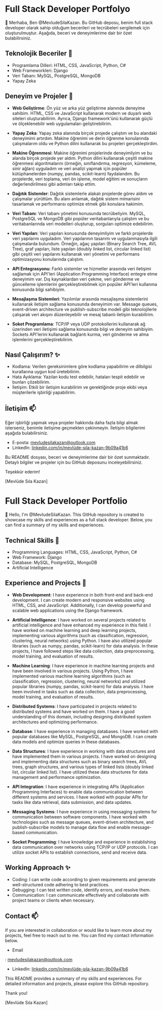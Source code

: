 
<!---
MevludeSilaKazan/MevludeSilaKazan is a ✨ special ✨ repository because its `README.md` (this file) appears on your GitHub profile.
You can click the Preview link to take a look at your changes.
--->

# Full Stack Developer Portfolyo

👋 Merhaba, Ben @MevludeSilaKazan. Bu GitHub deposu, benim full stack developer olarak sahip olduğum becerileri ve tecrübeleri sergilemek için oluşturulmuştur. Aşağıda, beceri ve deneyimlerime dair bir özet bulabilirsiniz.

## Teknolojik Beceriler 👀

- Programlama Dilleri: HTML, CSS, JavaScript, Python, C#
- Web Frameworkleri: Django
- Veri Tabanı: MySQL, PostgreSQL, MongoDB
- Yapay Zeka

## Deneyim ve Projeler 🌱 

- **Web Geliştirme**: Ön yüz ve arka yüz geliştirme alanında deneyime sahibim. HTML, CSS ve JavaScript kullanarak modern ve duyarlı web siteleri oluşturabilirim. Ayrıca, Django framework'ünü kullanarak güçlü ve ölçeklenebilir web uygulamaları geliştirebilirim.

- **Yapay Zeka**: Yapay zeka alanında birçok projede çalıştım ve bu alandaki deneyimimi artırdım. Makine öğrenimi ve derin öğrenme konularında çalışmalarım oldu ve Python dilini kullanarak bu projeleri gerçekleştirdim.

- **Makine Öğrenmesi**: Makine öğrenimi projelerinde deneyimliyim ve bu alanda birçok projede yer aldım. Python dilini kullanarak çeşitli makine öğrenmesi algoritmalarını (örneğin, sınıflandırma, regresyon, kümeleme, sinir ağları) uyguladım ve veri analizi yapmak için popüler kütüphanelerden (numpy, pandas, scikit-learn) faydalandım. Bu projelerde, veri toplama, veri ön işleme, model eğitimi ve sonuçların değerlendirilmesi gibi adımları takip ettim.

- **Dağıtık Sistemler**: Dağıtık sistemlerle alakalı projelerde görev aldım ve çalışmalar yürüttüm. Bu alanı anlamak, dağıtık sistem mimarisini tasarlamak ve performansı optimize etmek gibi konulara hakimim.

- **Veri Tabanı**: Veri tabanı yönetimi konusunda tecrübeliyim. MySQL, PostgreSQL ve MongoDB gibi popüler veritabanlarıyla çalıştım ve bu veritabanlarında veri modelleri oluşturup, sorguları optimize edebilirim.

- **Veri Yapıları**: Veri yapıları konusunda deneyimliyim ve farklı projelerde veri yapılarını uyguladım. Veri yapılarının tasarımı ve uygulanmasıyla ilgili çalışmalarda bulundum. Örneğin, ağaç yapıları (Binary Search Tree, AVL Tree), graf yapıları, liste yapıları (doubly linked list, circular linked list) gibi çeşitli veri yapılarını kullanarak veri yönetimi ve performans optimizasyonu konularında çalıştım.

- **API Entegrasyonu**: Farklı sistemler ve hizmetler arasında veri iletişimi sağlamak için API'leri (Application Programming Interface) entegre etme deneyimim var. Dış kaynaklardan veri çekme, veri gönderme ve güncelleme işlemlerini gerçekleştirebilmek için popüler API'leri kullanma konusunda bilgi sahibiyim. 

- **Mesajlaşma Sistemleri**: Yazılımlar arasında mesajlaşma sistemlerini kullanarak iletişim sağlama konusunda deneyimim var. Message queues, event-driven architecture ve publish-subscribe modeli gibi teknolojilerle çalışarak veri akışını düzenleyebilir ve mesaj tabanlı iletişim kurabilirim.

- **Soket Programlama**: TCP/IP veya UDP protokollerini kullanarak ağ üzerinden veri iletişimi sağlama konusunda bilgi ve deneyim sahibiyim. Sockets API'lerini kullanarak bağlantı kurma, veri gönderme ve alma işlemlerini gerçekleştirebilirim.

## Nasıl Çalışırım? ✨ 

- Kodlama: Verilen gereksinimlere göre kodlama yapabilirim ve dilbilgisi kurallarına uygun kod üretebilirim.
- Hata Ayıklama: Yazılan kodu test edebilir, hataları tespit edebilir ve bunları çözebilirim.
- İletişim: Etkili bir iletişim kurabilirim ve gerektiğinde proje ekibi veya müşterilerle işbirliği yapabilirim.

## İletişim 📫

Eğer işbirliği yapmak veya projeler hakkında daha fazla bilgi almak isterseniz, benimle iletişime geçmekten çekinmeyin. İletişim bilgilerimi aşağıda bulabilirsiniz.

- E-posta: mevludesilakazan@outlook.com
- LinkedIn: [linkedin.com/in/mevlüde-sıla-kazan-9b09a41b6](https://www.linkedin.com/public-profile/settings?lipi=urn%3Ali%3Apage%3Ad_flagship3_profile_self_edit_contact-info%3B4dN6W5r6Q0%2BE5QLodNHUzw%3D%3D)

Bu README dosyası, beceri ve deneyimlerime dair bir özet sunmaktadır. Detaylı bilgiler ve projeler için bu GitHub deposunu inceleyebilirsiniz.

Teşekkür ederim!

[Mevlüde Sıla Kazan]




<!---
MevludeSilaKazan/MevludeSilaKazan is a ✨ special ✨ repository because its `README.md` (this file) appears on your GitHub profile.
You can click the Preview link to take a look at your changes.
--->

# Full Stack Developer Portfolio

👋 Hello, I'm @MevludeSilaKazan. This GitHub repository is created to showcase my skills and experiences as a full stack developer. Below, you can find a summary of my skills and experiences.

## Technical Skills 👀

- Programming Languages: HTML, CSS, JavaScript, Python, C#
- Web Framework: Django
- Database: MySQL, PostgreSQL, MongoDB
- Artificial Intelligence

## Experience and Projects 🌱 

- **Web Development**: I have experience in both front-end and back-end development. I can create modern and responsive websites using HTML, CSS, and JavaScript. Additionally, I can develop powerful and scalable web applications using the Django framework.

- **Artificial Intelligence**: I have worked on several projects related to artificial intelligence and have enhanced my experience in this field. I have worked on machine learning and deep learning projects, implementing various algorithms (such as classification, regression, clustering, neural networks) using Python. I have also utilized popular libraries (such as numpy, pandas, scikit-learn) for data analysis. In these projects, I have followed steps like data collection, data preprocessing, model training, and evaluation of results.

- **Machine Learning**: I have experience in machine learning projects and have been involved in various projects. Using Python, I have implemented various machine learning algorithms (such as classification, regression, clustering, neural networks) and utilized popular libraries (numpy, pandas, scikit-learn) for data analysis. I have been involved in tasks such as data collection, data preprocessing, model training, and evaluation of results.

- **Distributed Systems**: I have participated in projects related to distributed systems and have worked on them. I have a good understanding of this domain, including designing distributed system architectures and optimizing performance.

- **Database**: I have experience in managing databases. I have worked with popular databases like MySQL, PostgreSQL, and MongoDB. I can create data models and optimize queries in these databases.

- **Data Structures**: I have experience in working with data structures and have implemented them in various projects. I have worked on designing and implementing data structures such as binary search trees, AVL trees, graph structures, and various types of linked lists (doubly linked list, circular linked list). I have utilized these data structures for data management and performance optimization.

- **API Integration**: I have experience in integrating APIs (Application Programming Interfaces) to enable data communication between different systems and services. I have worked with popular APIs for tasks like data retrieval, data submission, and data updates.

- **Messaging Systems**: I have experience in using messaging systems for communication between software components. I have worked with technologies such as message queues, event-driven architecture, and publish-subscribe models to manage data flow and enable message-based communication.

- **Socket Programming**: I have knowledge and experience in establishing data communication over networks using TCP/IP or UDP protocols. I can utilize socket APIs to establish connections, send and receive data.

## Working Approach ✨ 

- Coding: I can write code according to given requirements and generate well-structured code adhering to best practices.
- Debugging: I can test written code, identify errors, and resolve them.
- Communication: I can communicate effectively and collaborate with project teams or clients when necessary.

## Contact 📫

If you are interested in collaboration or would like to learn more about my projects, feel free to reach out to me. You can find my contact information below.

- Email

: mevludesilakazan@outlook.com
- LinkedIn: [linkedin.com/in/mevlüde-sıla-kazan-9b09a41b6](https://www.linkedin.com/public-profile/settings?lipi=urn%3Ali%3Apage%3Ad_flagship3_profile_self_edit_contact-info%3B4dN6W5r6Q0%2BE5QLodNHUzw%3D%3D)

This README provides a summary of my skills and experiences. For detailed information and projects, please explore this GitHub repository.

Thank you!

[Mevlüde Sıla Kazan]
